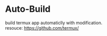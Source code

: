 # Auto-Build
build termux app automaticlly with modification.  
resouce: https://github.com/termux/
